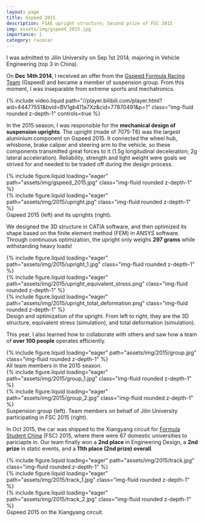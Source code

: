 ```yaml
---
layout: page
title: Gspeed 2015
description: FSAE upright structure; Second prize of FSC 2015
img: assets/img/gspeed_2015.jpg
importance: 1
category: racecar
---
```


I was admitted to Jilin University on Sep 1st 2014, majoring in Vehicle Engineering (top 3 in China).

On **Dec 14th 2014**, I received an offer from the [Gspeed Formula Racing Team](https://baike.baidu.com/item/吉林大学吉速方程式车队/23156065) (Gspeed) and became a member of suspension group. From this moment, I was inseparable from extreme sports and mechatronics.

<!-- <iframe src="//player.bilibili.com/player.html?aid=44477551&bvid=BV1gb411a7Xz&cid=77870491&p=1"
        style="width: 992px; height: 558px; display: block; margin: 0 auto;" 
        scrolling="no" frameborder="0" allowfullscreen="true">
</iframe> -->

<div class="row">
    <div class="col-sm mt-3 mt-md-0">
        {% include video.liquid path="//player.bilibili.com/player.html?aid=44477551&bvid=BV1gb411a7Xz&cid=77870491&p=1" class="img-fluid rounded z-depth-1" controls=true %}
    </div>
</div>

In the 2015 season, I was responsible for the **mechanical design of suspension uprights**. The upright (made of 7075-T6) was the largest aluminium component on Gspeed 2015. It connected the wheel hub, whisbone, brake caliper and steering arm to the vehicle, so these components transmitted great forces to it (1.5g longitudinal deceleration; 2g lateral acceleration). Reliability, strength and light weight were goals we strived for and needed to be traded off during the design process.

<div class="row">
    <div class="col-sm mt-3 mt-md-0">
        {% include figure.liquid loading="eager" path="assets/img/gspeed_2015.jpg" class="img-fluid rounded z-depth-1" %}
    </div>
    <div class="col-sm mt-3 mt-md-0">
        {% include figure.liquid loading="eager" path="assets/img/2015/upright.jpg" class="img-fluid rounded z-depth-1" %}
    </div>
</div>
<div class="caption">
    Gspeed 2015 (left) and its uprights (right).
</div>

We designed the 3D structure in CATIA software, and then optimized its shape based on the finite element method (FEM) in ANSYS software. Through continuous optimization, the upright only weighs **297 grams** while withstanding heavy loads!

<div class="row">
    <div class="col-sm mt-3 mt-md-0">
        {% include figure.liquid loading="eager" path="assets/img/2015/upright_1.jpg" class="img-fluid rounded z-depth-1" %}
    </div>
    <div class="col-sm mt-3 mt-md-0">
        {% include figure.liquid loading="eager" path="assets/img/2015/upright_equivalent_stress.png" class="img-fluid rounded z-depth-1" %}
    </div>
    <div class="col-sm mt-3 mt-md-0">
        {% include figure.liquid loading="eager" path="assets/img/2015/upright_total_deformation.png" class="img-fluid rounded z-depth-1" %}
    </div>
</div>
<div class="caption">
    Design and optimization of the upright. From left to right, they are the 3D structure, equivalent stress (simulation), and total deformation (simulation).
</div>

This year, I also learned how to collaborate with others and saw how a team of **over 100 people** operates efficiently.

<div class="row">
    <div class="col-sm mt-3 mt-md-0">
        {% include figure.liquid loading="eager" path="assets/img/2015/group.jpg" class="img-fluid rounded z-depth-1" %}
    </div>
</div>
<div class="caption">
    All team members in the 2015 season.
</div>

<div class="row">
    <div class="col-sm mt-3 mt-md-0">
        {% include figure.liquid loading="eager" path="assets/img/2015/group_1.jpg" class="img-fluid rounded z-depth-1" %}
    </div>
    <div class="col-sm mt-3 mt-md-0">
        {% include figure.liquid loading="eager" path="assets/img/2015/group_2.jpg" class="img-fluid rounded z-depth-1" %}
    </div>
</div>
<div class="caption">
    Suspension group (left). Team members on behalf of Jilin University participating in FSC 2015 (right).
</div>

In Oct 2015, the car was shipped to the Xiangyang circuit for [Formula Student China](http://www.formulastudent.com.cn/) (FSC) 2015, where there were 67 domestic universities to pariciapte in. Our team finally won a **2nd place** in Engineering Design, a **2nd prize** in static events, and a **11th place (2nd prize) overall**.

<div class="row">
    <div class="col-sm mt-3 mt-md-0">
        {% include figure.liquid loading="eager" path="assets/img/2015/track.jpg" class="img-fluid rounded z-depth-1" %}
    </div>
</div>
<div class="row">
    <div class="col-sm mt-3 mt-md-0">
        {% include figure.liquid loading="eager" path="assets/img/2015/track_1.jpg" class="img-fluid rounded z-depth-1" %}
    </div>
    <div class="col-sm mt-3 mt-md-0">
        {% include figure.liquid loading="eager" path="assets/img/2015/track_2.jpg" class="img-fluid rounded z-depth-1" %}
    </div>
</div>
<div class="caption">
    Gspeed 2015 on the Xiangyang circuit.
</div>
